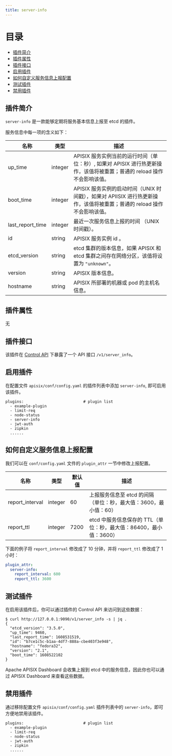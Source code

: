 ```yaml
---
title: server-info
---
```


<!--
#
# Licensed to the Apache Software Foundation (ASF) under one or more
# contributor license agreements.  See the NOTICE file distributed with
# this work for additional information regarding copyright ownership.
# The ASF licenses this file to You under the Apache License, Version 2.0
# (the "License"); you may not use this file except in compliance with
# the License.  You may obtain a copy of the License at
#
#     http://www.apache.org/licenses/LICENSE-2.0
#
# Unless required by applicable law or agreed to in writing, software
# distributed under the License is distributed on an "AS IS" BASIS,
# WITHOUT WARRANTIES OR CONDITIONS OF ANY KIND, either express or implied.
# See the License for the specific language governing permissions and
# limitations under the License.
#
-->

# 目录

- [插件简介](#插件简介)
- [插件属性](#插件属性)
- [插件接口](#插件接口)
- [启用插件](#启用插件)
- [如何自定义服务信息上报配置](#如何自定义服务信息上报配置)
- [测试插件](#测试插件)
- [禁用插件](#禁用插件)

## 插件简介

`server-info` 是一款能够定期将服务基本信息上报至 etcd 的插件。

服务信息中每一项的含义如下：

| 名称    | 类型 | 描述 |
|---------|------|-------------|
| up_time | integer | APISIX 服务实例当前的运行时间（单位：秒）, 如果对 APISIX 进行热更新操作，该值将被重置；普通的 reload 操作不会影响该值。 |
| boot_time | integer | APISIX 服务实例的启动时间（UNIX 时间戳），如果对 APIISIX 进行热更新操作，该值将被重置；普通的 reload 操作不会影响该值。|
| last_report_time | integer | 最近一次服务信息上报的时间 （UNIX 时间戳）。|
| id | string | APISIX 服务实例 id 。|
| etcd_version | string | etcd 集群的版本信息，如果 APISIX 和 etcd 集群之间存在网络分区，该值将设置为 `"unknown"`。|
| version | string | APISIX 版本信息。 |
| hostname | string | APISIX 所部署的机器或 pod 的主机名信息。|

## 插件属性

无

## 插件接口

该插件在 [Control API](../../control-api.md) 下暴露了一个 API 接口 `/v1/server_info`。

## 启用插件

在配置文件 `apisix/conf/config.yaml` 的插件列表中添加 `server-info`, 即可启用该插件。

```
plugins:                          # plugin list
  - example-plugin
  - limit-req
  - node-status
  - server-info
  - jwt-auth
  - zipkin
  ......
```

## 如何自定义服务信息上报配置

我们可以在 `conf/config.yaml` 文件的 `plugin_attr` 一节中修改上报配置。

| 名称         | 类型   | 默认值  | 描述                                                          |
| ------------ | ------ | -------- | -------------------------------------------------------------------- |
| report_interval | integer | 60 | 上报服务信息至 etcd 的间隔（单位：秒，最大值：3600，最小值：60）|
| report_ttl | integer | 7200 | etcd 中服务信息保存的 TTL（单位：秒，最大值：86400，最小值：3600）|

下面的例子将 `report_interval` 修改成了 10 分钟，并将 `report_ttl` 修改成了 1
小时：

```yaml
plugin_attr:
  server-info:
    report_interval: 600
    report_ttl: 3600
```

## 测试插件

在启用该插件后，你可以通过插件的 Control API 来访问到这些数据：

```shell
$ curl http://127.0.0.1:9090/v1/server_info -s | jq .
{
  "etcd_version": "3.5.0",
  "up_time": 9460,
  "last_report_time": 1608531519,
  "id": "b7ce1c5c-b1aa-4df7-888a-cbe403f3e948",
  "hostname": "fedora32",
  "version": "2.1",
  "boot_time": 1608522102
}
```

Apache APISIX Dashboard 会收集上报到 etcd 中的服务信息，因此你也可以通过 APISIX Dashboard 来查看这些数据。

## 禁用插件

通过移除配置文件 `apisix/conf/config.yaml` 插件列表中的 `server-info`，即可方便地禁用该插件。

```
plugins:                          # plugin list
  - example-plugin
  - limit-req
  - node-status
  - jwt-auth
  - zipkin
  ......
```
